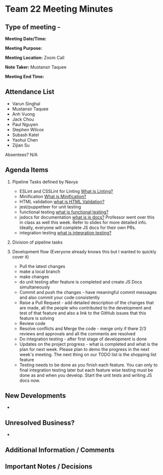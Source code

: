 # Team 22 Meeting Minutes
## Type of meeting - 

**Meeting Date/Time:**   

**Meeting Purpose:**   

**Meeting Location:**   Zoom Call

**Note Taker:** Mustansir Taquee

**Meeting End Time:** 

## Attendance List
- Varun Singhal
- Mustansir Taquee
- Anh Vuong
- Jack Chou
- Paul Nguyen
- Stephen Wilcox
- Subash Katel
- Yaohui Chen   
- Zijian Su
  
Absentees?
N/A

## Agenda Items 
1. Pipeline Tasks defined by Navya
    - ESLint and CSSLint for Linting [What is Linting?](https://www.perforce.com/blog/qac/what-lint-code-and-why-linting-important#:~:text=Linting%20is%20the%20automated%20checking,a%20basic%20static%20code%20analyzer.)
    - Minification [What is Minification?](https://www.imperva.com/learn/performance/minification/)
    - HTML validation [what is HTML Validation?](https://webplatform.github.io/docs/guides/html_validation/)
    - jest/puppetteer for unit testing
    - functional testing [what is functional testing?](https://www.microfocus.com/en-us/what-is/functional-testing#:~:text=Functional%20testing%20is%20a%20type,with%20the%20end%20user's%20expectations.)
    - jsdocs for documentation [what is js docs?](https://www.section.io/engineering-education/jsdoc-documentation/) Professor went over this in class as well this week. Refer to slides for more detailed info. Ideally, everyone will complete JS docs for their own PRs.
    - integration testing [what is integration testing?](https://www.guru99.com/integration-testing.html)
  
 2. Division of pipeline tasks
 3. Development flow (Everyone already knows this but I wanted to quickly cover it)
    - Pull the latest changes
    - make a local branch
    - make changes
    - do unit testing after feature is completed and create JS Docs simultaneously
    - Commit and push the changes - have meaningful commit messages and also commit your code consistently
    - Raise a Pull Request - add detailed description of the changes that are made, all the people who contributed to the development and test of that feature and also a link to the GitHub issues that this feature is solving
    - Review code
    - Resolve conflicts and Merge the code - merge only if there 2/3 reviews and approvals and all the comments are resolved
    - Do integration testing - after first stage of development is done
    - Updates on the project progress - what is completed and what is the plan for next week. Please plan to demo the progress in the next week's meeting. The next thing on our TODO list is the shopping list feature
    - Testing needs to be done as you finish each feature. You can only to final integration testing later but each feature wise testing must be done as and when you develop. Start the unit tests and writing JS docs now.
## New Developments
- 

## Unresolved Business?
- 

## Additional Information / Comments


## Important Notes / Decisions


